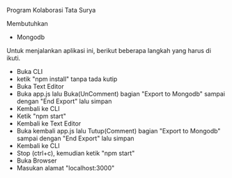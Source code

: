 Program Kolaborasi Tata Surya

Membutuhkan

 - Mongodb

Untuk menjalankan aplikasi ini, berikut beberapa langkah yang harus di ikuti.

 - Buka CLI
 - ketik "npm install" tanpa tada kutip
 - Buka Text Editor
 - Buka app.js lalu Buka(UnComment) bagian "Export to Mongodb" sampai dengan "End Export" lalu simpan
 - Kembali ke CLI
 - Ketik "npm start"
 - Kembali ke Text Editor
 - Buka kembali app.js lalu Tutup(Comment) bagian "Export to Mongodb" sampai dengan "End Export" lalu simpan
 - Kembali ke CLI
 - Stop (ctrl+c), kemudian ketik "npm start"
 - Buka Browser
 - Masukan alamat "localhost:3000"
